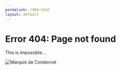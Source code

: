 ```yaml
---
permalink: /404.html
layout: default
---
```


# Error 404: Page not found

This is impossible...

![Marquis de Condorcet]('/assets/Condorcet.png')
